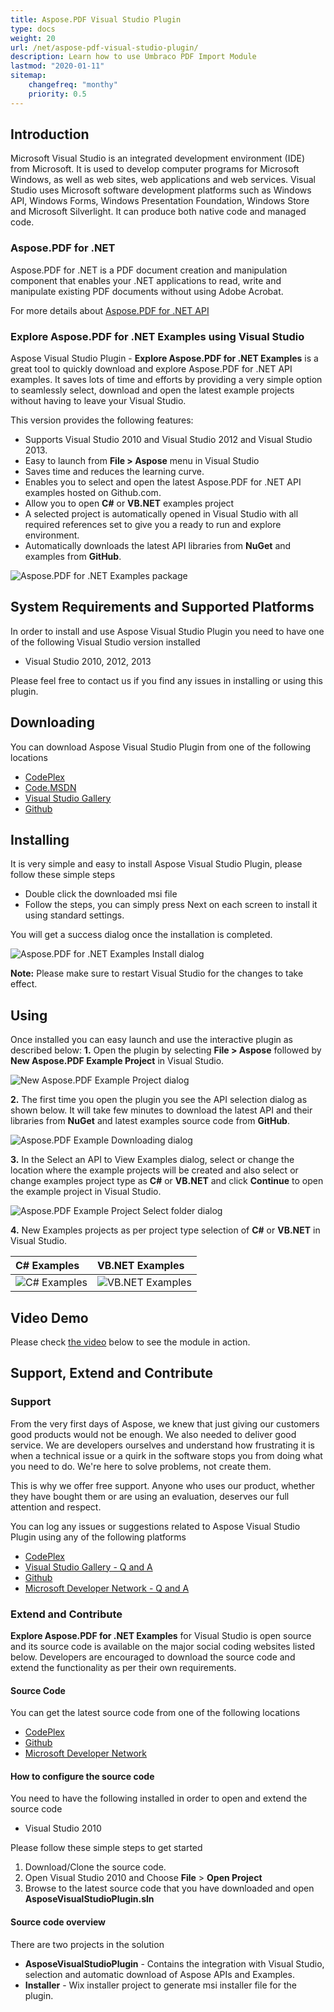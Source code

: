 ```yaml
---
title: Aspose.PDF Visual Studio Plugin
type: docs
weight: 20
url: /net/aspose-pdf-visual-studio-plugin/
description: Learn how to use Umbraco PDF Import Module
lastmod: "2020-01-11"
sitemap:
    changefreq: "monthy"
    priority: 0.5
---
```


## Introduction

Microsoft Visual Studio is an integrated development environment (IDE) from Microsoft. It is used to develop computer programs for Microsoft Windows, as well as web sites, web applications and web services. Visual Studio uses Microsoft software development platforms such as Windows API, Windows Forms, Windows Presentation Foundation, Windows Store and Microsoft Silverlight. It can produce both native code and managed code.

### Aspose.PDF for .NET

Aspose.PDF for .NET is a PDF document creation and manipulation component that enables your .NET applications to read, write and manipulate existing PDF documents without using Adobe Acrobat.

For more details about [Aspose.PDF for .NET API](http://www.aspose.com/.net/Pdf-component.aspx)

### Explore Aspose.PDF for .NET Examples using Visual Studio

Aspose Visual Studio Plugin - **Explore Aspose.PDF for .NET Examples** is a great tool to quickly download and explore Aspose.PDF for .NET API examples. It saves lots of time and efforts by providing a very simple option to seamlessly select, download and open the latest example projects without having to leave your Visual Studio.

This version provides the following features:

- Supports Visual Studio 2010 and Visual Studio 2012 and Visual Studio 2013.
- Easy to launch from **File > Aspose** menu in Visual Studio
- Saves time and reduces the learning curve.
- Enables you to select and open the latest Aspose.PDF for .NET API examples hosted on Github.com.
- Allow you to open **C#** or **VB.NET** examples project
- A selected project is automatically opened in Visual Studio with all required references set to give you a ready to run and explore environment.
- Automatically downloads the latest API libraries from **NuGet** and examples from **GitHub**.

![Aspose.PDF for .NET Examples package](aspose-pdf-visual-studio-plugin_1.png)

## System Requirements and Supported Platforms

In order to install and use Aspose Visual Studio Plugin you need to have one of the following Visual Studio version installed

- Visual Studio 2010, 2012, 2013

Please feel free to contact us if you find any issues in installing or using this plugin.

## Downloading

You can download Aspose Visual Studio Plugin from one of the following locations

- [CodePlex](https://asposePdfvs.codeplex.com/releases)
- [Code.MSDN](https://code.msdn.microsoft.com/Explore-AsposePdf-for-NET-58ac45ed)
- [Visual Studio Gallery](https://visualstudiogallery.msdn.microsoft.com/b45659c0-9414-4ede-aed2-acc0c27a6b15)
- [Github](https://github.com/aspose-pdf/Aspose.PDF-for-.NET/releases/tag/AsposePdfExamplesVSPlugin)

## Installing

It is very simple and easy to install Aspose Visual Studio Plugin, please follow these simple steps

- Double click the downloaded msi file
- Follow the steps, you can simply press Next on each screen to install it using standard settings.

You will get a success dialog once the installation is completed.

![Aspose.PDF for .NET Examples Install dialog](aspose-pdf-visual-studio-plugin_2.png)

**Note:** Please make sure to restart Visual Studio for the changes to take effect.

## Using

Once installed you can easy launch and use the interactive plugin as described below:
**1.** Open the plugin by selecting **File > Aspose** followed by **New Aspose.PDF Example Project** in Visual Studio.

![New Aspose.PDF Example Project dialog](aspose-pdf-visual-studio-plugin_3.png)

**2.** The first time you open the plugin you see the API selection dialog as shown below. It will take few minutes to download the latest API and their libraries from **NuGet** and latest examples source code from **GitHub**.

![Aspose.PDF Example Downloading dialog](aspose-pdf-visual-studio-plugin_4.png)

**3.** In the Select an API to View Examples dialog, select or change the location where the example projects will be created and also select or change examples project type as **C#** or **VB.NET** and click **Continue** to open the example project in Visual Studio.

![Aspose.PDF Example Project Select folder dialog](aspose-pdf-visual-studio-plugin_1.png)

**4.** New Examples projects as per project type selection of **C#** or **VB.NET** in Visual Studio.

|**C# Examples**|**VB.NET Examples**|
| :- | :- |
|![C# Examples](aspose-pdf-visual-studio-plugin_6.png)|![VB.NET Examples](aspose-pdf-visual-studio-plugin_7.png)|

## Video Demo

Please check [the video](https://www.youtube.com/watch?v=FyJ2TFlbLE4) below to see the module in action.

## Support, Extend and Contribute

### Support

From the very first days of Aspose, we knew that just giving our customers good products would not be enough. We also needed to deliver good service. We are developers ourselves and understand how frustrating it is when a technical issue or a quirk in the software stops you from doing what you need to do. We're here to solve problems, not create them.

This is why we offer free support. Anyone who uses our product, whether they have bought them or are using an evaluation, deserves our full attention and respect.

You can log any issues or suggestions related to Aspose Visual Studio Plugin using any of the following platforms

- [CodePlex](https://asposePdfvs.codeplex.com/workitem/list/basic)
- [Visual Studio Gallery - Q and A](https://visualstudiogallery.msdn.microsoft.com/b45659c0-9414-4ede-aed2-acc0c27a6b15)
- [Github](https://github.com/asposePdf/Aspose.PDF-for-.NET/issues)
- [Microsoft Developer Network - Q and A](https://code.msdn.microsoft.com/Explore-AsposePdf-for-NET-58ac45ed/view/Discussions#content)

### Extend and Contribute

**Explore Aspose.PDF for .NET Examples** for Visual Studio is open source and its source code is available on the major social coding websites listed below. Developers are encouraged to download the source code and extend the functionality as per their own requirements.

#### Source Code

You can get the latest source code from one of the following locations

- [CodePlex](https://asposePdfvs.codeplex.com/SourceControl/latest)
- [Github](https://github.com/asposePdf/Aspose.PDF-for-.NET)
- [Microsoft Developer Network](https://code.msdn.microsoft.com/Explore-AsposePdf-for-NET-58ac45ed)

#### How to configure the source code

You need to have the following installed in order to open and extend the source code

- Visual Studio 2010

Please follow these simple steps to get started

1. Download/Clone the source code.
1. Open Visual Studio 2010 and Choose **File** > **Open Project**
1. Browse to the latest source code that you have downloaded and open **AsposeVisualStudioPlugin.sln**

#### Source code overview

There are two projects in the solution

- **AsposeVisualStudioPlugin** - Contains the integration with Visual Studio, selection and automatic download of Aspose APIs and Examples.
- **Installer** - Wix installer project to generate msi installer file for the plugin.
